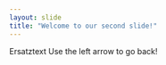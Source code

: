 ```yaml
---
layout: slide
title: "Welcome to our second slide!"
---
```

Ersatztext
Use the left arrow to go back!
